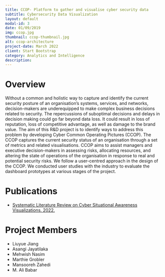 ```yaml
---
title: CCOP- Platform to gather and visualise cyber security data
subtitle: Cybersecurity Data Visualization
layout: default
modal-id: 3
date: 01/09/2019
img: ccop.jpg
thumbnail: ccop-thumbnail.jpg
alt: ccop-architecture
project-date: March 2022
client: Start Bootstrap
category: Analytics and Intelligence
description: 
---
```


# Overview
Without a common and holistic way to capture and identify the current security posture of an organisation’s systems, services, and networks, decision-makers are underequipped to make complex business decisions related to security. The repercussions of suboptimal decisions and delays in decision making could go far beyond data loss. It could result in loss of reputation, loss of competitive advantage, as well as damage to the brand value. The aim of this R&D project is to identify ways to address this problem by developing Cyber Common Operating Pictures (CCOP). The CCOP captures the current security status of an organisation through a set of metrics and related visualisations. CCOP aims to assist managers and executive decision-makers in assessing risks, allocating resources, and altering the state of operations of the organisation in response to real and potential security risks.   We follow a user-centred approach in the design of the CCOP. We conducted user studies with the industry to evaluate the dashboard prototypes  at various stages of the project. 

# Publications

- [Systematic Literature Review on Cyber Situational Awareness Visualizations. 2022.](URL)  

# Project Members

- Liuyue Jiang
- Asangi Jayatilaka
- Mehwish Nasim
- Marthie Grobler
- Mansooreh Zahedi
- M. Ali Babar
